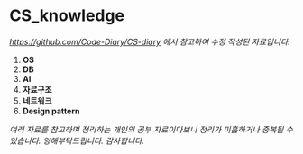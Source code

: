 # CS_knowledge

*https://github.com/Code-Diary/CS-diary 에서 참고하여 수정 작성된 자료입니다.*



1. **OS**
2. **DB**
3. **AI**
4. **자료구조**
5. **네트워크**
6. **Design pattern**





*여러 자료를 참고하며 정리하는 개인의 공부 자료이다보니 정리가 미흡하거나 중복될 수 있습니다. 양해부탁드립니다. 감사합니다.*

